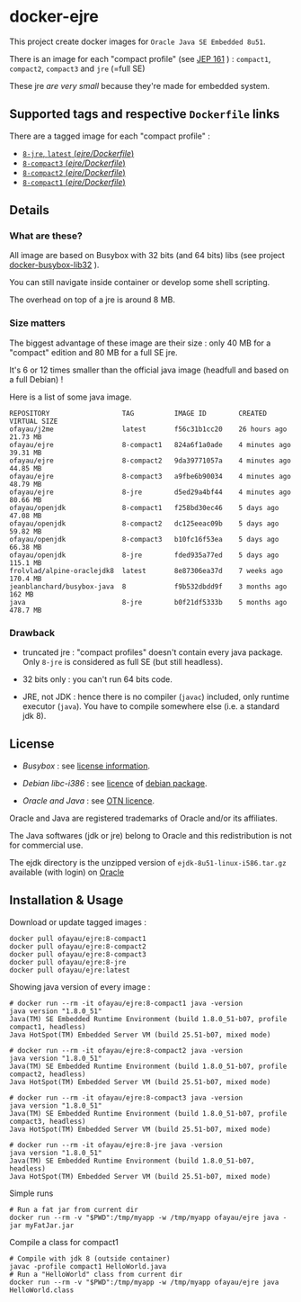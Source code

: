 # docker-ejre

This project create docker images for `Oracle Java SE Embedded 8u51`.

There is an image for each "compact profile" (see [JEP 161](http://openjdk.java.net/jeps/161) ) : `compact1`, `compact2`, `compact3` and `jre` (=full SE)

These jre *are very small* because they're made for embedded system.

## Supported tags and respective `Dockerfile` links

There are a tagged image for each "compact profile" :

-	[`8-jre`, `latest` (*ejre/Dockerfile*)](https://github.com/ofayau/docker-ejre/blob/master/ejdk/linux_i586/jre/Dockerfile)
-	[`8-compact3` (*ejre/Dockerfile*)](https://github.com/ofayau/docker-ejre/blob/master/ejdk/linux_i586/compact3/Dockerfile)
-	[`8-compact2` (*ejre/Dockerfile*)](https://github.com/ofayau/docker-ejre/blob/master/ejdk/linux_i586/compact2/Dockerfile)
-	[`8-compact1` (*ejre/Dockerfile*)](https://github.com/ofayau/docker-ejre/blob/master/ejdk/linux_i586/compact1/Dockerfile)

## Details

### What are these?

All image are based on Busybox with 32 bits (and 64 bits) libs (see project [docker-busybox-lib32](https://github.com/ofayau/docker-busybox-lib32) ).

You can still navigate inside container or develop some shell scripting.

The overhead on top of a jre is around 8 MB.

### Size matters

The biggest advantage of these image are their size : only 40 MB for a "compact" edition and 80 MB for a full SE jre.

It's 6 or 12 times smaller than the official java image (headfull and based on a full Debian) !

Here is a list of some java image.

```shell
REPOSITORY                  TAG          IMAGE ID        CREATED         VIRTUAL SIZE
ofayau/j2me                 latest       f56c31b1cc20    26 hours ago    21.73 MB
ofayau/ejre                 8-compact1   824a6f1a0ade    4 minutes ago   39.31 MB
ofayau/ejre                 8-compact2   9da39771057a    4 minutes ago   44.85 MB
ofayau/ejre                 8-compact3   a9fbe6b90034    4 minutes ago   48.79 MB
ofayau/ejre                 8-jre        d5ed29a4bf44    4 minutes ago   80.66 MB
ofayau/openjdk              8-compact1   f258bd30ec46    5 days ago      47.08 MB
ofayau/openjdk              8-compact2   dc125eeac09b    5 days ago      59.82 MB
ofayau/openjdk              8-compact3   b10fc16f53ea    5 days ago      66.38 MB
ofayau/openjdk              8-jre        fded935a77ed    5 days ago      115.1 MB
frolvlad/alpine-oraclejdk8  latest       8e87306ea37d    7 weeks ago     170.4 MB
jeanblanchard/busybox-java  8            f9b532dbdd9f    3 months ago    162 MB
java                        8-jre        b0f21df5333b    5 months ago    478.7 MB
```

### Drawback

- truncated jre : "compact profiles" doesn't contain every java package. Only `8-jre` is considered as full SE (but still headless).

- 32 bits only : you can't run 64 bits code.

- JRE, not JDK : hence there is no compiler (`javac`) included, only runtime executor (`java`). You have to compile somewhere else (i.e. a standard jdk 8).


## License

- *Busybox* : see [license information](http://www.busybox.net/license.html).

- *Debian libc-i386* : see [licence](http://ftp-master.metadata.debian.org/changelogs//main/g/glibc/glibc_2.19-18_copyright) of [debian package](https://packages.debian.org/jessie/libc6-i386).

- *Oracle and Java* : see [OTN licence](http://www.oracle.com/technetwork/licenses/standard-license-152015.html).

Oracle and Java are registered trademarks of Oracle and/or its affiliates.

The Java softwares (jdk or jre) belong to Oracle and this redistribution is not for commercial use.

The ejdk directory is the unzipped version of `ejdk-8u51-linux-i586.tar.gz` available (with login) on [Oracle](http://www.oracle.com/technetwork/java/embedded/embedded-se/downloads/index.html)


## Installation & Usage

Download or update tagged images : 
```shell
docker pull ofayau/ejre:8-compact1
docker pull ofayau/ejre:8-compact2
docker pull ofayau/ejre:8-compact3
docker pull ofayau/ejre:8-jre
docker pull ofayau/ejre:latest
```

Showing java version of every image :
```shell
# docker run --rm -it ofayau/ejre:8-compact1 java -version
java version "1.8.0_51"
Java(TM) SE Embedded Runtime Environment (build 1.8.0_51-b07, profile compact1, headless)
Java HotSpot(TM) Embedded Server VM (build 25.51-b07, mixed mode)

# docker run --rm -it ofayau/ejre:8-compact2 java -version
java version "1.8.0_51"
Java(TM) SE Embedded Runtime Environment (build 1.8.0_51-b07, profile compact2, headless)
Java HotSpot(TM) Embedded Server VM (build 25.51-b07, mixed mode)

# docker run --rm -it ofayau/ejre:8-compact3 java -version
java version "1.8.0_51"
Java(TM) SE Embedded Runtime Environment (build 1.8.0_51-b07, profile compact3, headless)
Java HotSpot(TM) Embedded Server VM (build 25.51-b07, mixed mode)

# docker run --rm -it ofayau/ejre:8-jre java -version
java version "1.8.0_51"
Java(TM) SE Embedded Runtime Environment (build 1.8.0_51-b07, headless)
Java HotSpot(TM) Embedded Server VM (build 25.51-b07, mixed mode)
```

Simple runs 
```shell
# Run a fat jar from current dir
docker run --rm -v "$PWD":/tmp/myapp -w /tmp/myapp ofayau/ejre java -jar myFatJar.jar
```

Compile a class for compact1
```shell
# Compile with jdk 8 (outside container)
javac -profile compact1 HelloWorld.java
# Run a "HelloWorld" class from current dir
docker run --rm -v "$PWD":/tmp/myapp -w /tmp/myapp ofayau/ejre java HelloWorld.class
```

